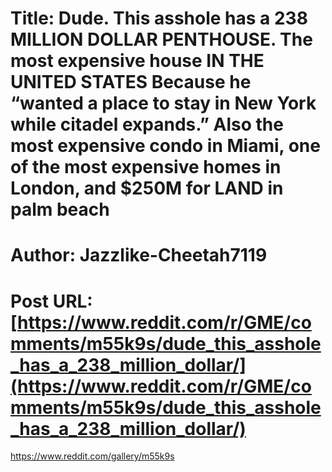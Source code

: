 # Title: Dude. This asshole has a 238 MILLION DOLLAR PENTHOUSE. The most expensive house IN THE UNITED STATES Because he “wanted a place to stay in New York while citadel expands.” Also the most expensive condo in Miami, one of the most expensive homes in London, and $250M for LAND in palm beach
# Author: Jazzlike-Cheetah7119
# Post URL: [https://www.reddit.com/r/GME/comments/m55k9s/dude_this_asshole_has_a_238_million_dollar/](https://www.reddit.com/r/GME/comments/m55k9s/dude_this_asshole_has_a_238_million_dollar/)


https://www.reddit.com/gallery/m55k9s